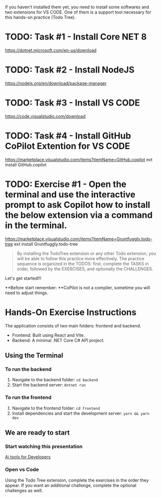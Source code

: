 If you haven't installed them yet, you need to install some softwares and two extensions for VS CODE. One of them is a support tool necessary for this hands-on practice (Todo Tree).


# TODO: Task #1 - Install Core NET 8
https://dotnet.microsoft.com/en-us/download

# TODO: Task #2 - Install NodeJS
https://nodejs.org/en/download/package-manager

# TODO: Task #3 - Install VS CODE
https://code.visualstudio.com/download

# TODO: Task #4 - Install GitHub CoPilot Extention for VS CODE
https://marketplace.visualstudio.com/items?itemName=GitHub.copilot
ext install GitHub.copilot

# TODO: Exercise #1 - Open the terminal and use the interactive prompt to ask Copilot how to install the below extension via a command in the terminal.

https://marketplace.visualstudio.com/items?itemName=Gruntfuggly.todo-tree
ext install Gruntfuggly.todo-tree


> By installing the TodoTree extension or any other Todo extension, you will be able to follow this practice more effectively. The practice sequence is organized in the TODOS: first, complete the TASKS in order, followed by the EXERCISES, and optionally the CHALLENGES.

Let's get started!!!

**Before start remember: **CoPilot is not a compiler, sometime you will need to adjust things.

# Hands-On Exercise Instructions
The application consists of two main folders: frontend and backend.

- Frontend: Built using React and Vite.
- Backend: A minimal .NET Core C# API project.

## Using the Terminal
### To run the backend
1. Navigate to the backend folder:
`cd backend`
2. Start the backend server:
`dotnet run`

### To run the frontend
1. Navigate to the frontend folder:
`cd frontend`
2. Install dependencies and start the development server:
`yarn && yarn dev`

## We are ready to start

### Start watching this presentation

[Ai tools for Developers](https://unosquare-my.sharepoint.com/:p:/p/paulo_filho/EfEZ_VzEk_5PqhFRi1fC00QB5yB-XjNoMbAVb3H8snCV1g?e=29PUXf)

### Open vs Code

Using the Todo Tree extension, complete the exercises in the order they appear. If you want an additional challenge, complete the optional challenges as well.
